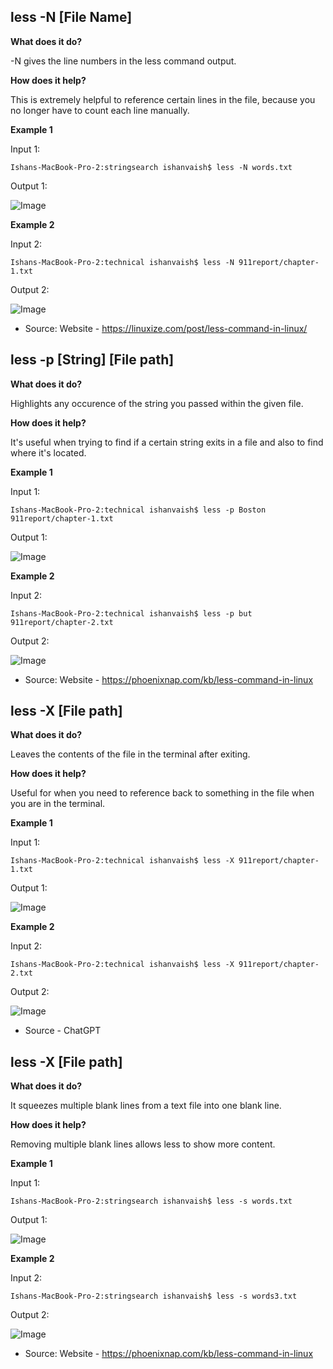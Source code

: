 ## less -N [File Name]

**What does it do?**

-N gives the line numbers in the less command output.

**How does it help?**

This is extremely helpful to reference certain lines in the file, because you no longer have to count each line manually.

**Example 1**

Input 1:

```
Ishans-MacBook-Pro-2:stringsearch ishanvaish$ less -N words.txt

```

Output 1:

![Image](ss1.png)

**Example 2**

Input 2:

```
Ishans-MacBook-Pro-2:technical ishanvaish$ less -N 911report/chapter-1.txt

```

Output 2:

![Image](ss2.png)

* Source: Website - https://linuxize.com/post/less-command-in-linux/

## less -p [String] [File path]

**What does it do?**

Highlights any occurence of the string you passed within the given file. 

**How does it help?**

It's useful when trying to find if a certain string exits in a file and also to find where it's located.

**Example 1**

Input 1:

```
Ishans-MacBook-Pro-2:technical ishanvaish$ less -p Boston 911report/chapter-1.txt

```

Output 1:

![Image](ss3.png)

**Example 2**

Input 2:

```
Ishans-MacBook-Pro-2:technical ishanvaish$ less -p but 911report/chapter-2.txt
```

Output 2:

![Image](ss4.png)

* Source: Website - https://phoenixnap.com/kb/less-command-in-linux

## less -X [File path]

**What does it do?**

Leaves the contents of the file in the terminal after exiting.

**How does it help?**

Useful for when you need to reference back to something in the file when you are in the terminal. 

**Example 1**

Input 1:

```
Ishans-MacBook-Pro-2:technical ishanvaish$ less -X 911report/chapter-1.txt

```

Output 1:

![Image](ss5.png)

**Example 2**

Input 2:

```
Ishans-MacBook-Pro-2:technical ishanvaish$ less -X 911report/chapter-2.txt

```

Output 2:

![Image](ss6.png)

* Source - ChatGPT

## less -X [File path]

**What does it do?**

It squeezes multiple blank lines from a text file into one blank line.

**How does it help?**

Removing multiple blank lines allows less to show more content.

**Example 1**

Input 1:

```
Ishans-MacBook-Pro-2:stringsearch ishanvaish$ less -s words.txt

```

Output 1:

![Image](ss8.png)

**Example 2**

Input 2:

```
Ishans-MacBook-Pro-2:stringsearch ishanvaish$ less -s words3.txt

```

Output 2:

![Image](ss7.png)

* Source: Website - https://phoenixnap.com/kb/less-command-in-linux
